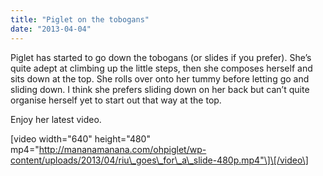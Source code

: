 ```yaml
---
title: "Piglet on the tobogans"
date: "2013-04-04"
---
```


Piglet has started to go down the tobogans (or slides if you prefer). She’s quite adept at climbing up the little steps, then she composes herself and sits down at the top. She rolls over onto her tummy before letting go and sliding down. I think she prefers sliding down on her back but can’t quite organise herself yet to start out that way at the top.

Enjoy her latest video.

\[video width="640" height="480" mp4="http://mananamanana.com/ohpiglet/wp-content/uploads/2013/04/riu\_goes\_for\_a\_slide-480p.mp4"\]\[/video\]
